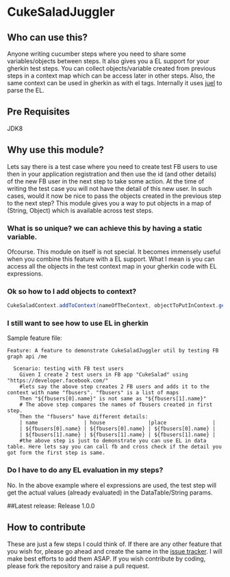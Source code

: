 # CukeSaladJuggler

## Who can use this?
Anyone writing cucumber steps where you need to share some variables/objects between steps. It also gives you a EL support for your gherkin test steps. You can collect objects/variable created from previous steps in a context map which can be access later in other steps. Also, the same context can be used in gherkin as with el tags.
Internally it uses [juel](http://juel.sourceforge.net/guide/start.html) to parse the EL.
## Pre Requisites
JDK8

## Why use this module?
Lets say there is a test case where you need to create test FB users to use then in your application registration and then use the id (and other details) of the new FB user in the next step to take some action.
At the time of writing the test case you will not have the detail of this new user. In such cases, would it now be nice to pass the objects created in the previous step to the next step? This module gives you a way to put objects in a map of (String, Object) which is available across test steps.

### What is so unique? we can achieve this by having a static variable.
Ofcourse. This module on itself is not special. It becomes immensely useful when you combine this feature with a EL support. What I mean is you can access all the objects in the test context map in your gherkin code with EL expressions.

### Ok so how to I add objects to context?
```java
CukeSaladContext.addToContext(nameOfTheContext, objectToPutInContext.getClass(), objectToPutInContext);
```

### I still want to see how to use EL in gherkin

Sample feature file:
```gherkin
Feature: A feature to demonstrate CukeSaladJuggler util by testing FB graph api /me

  Scenario: testing with FB test users
    Given I create 2 test users in FB app "CukeSalad" using "https://developer.facebook.com/"
    #lets say the above step creates 2 FB users and adds it to the context with name "fbusers". "fbusers" is a list of maps
    Then "${fbusers[0].name}" is not same as "${fbusers[1].name}"
    # The above step compares the names of fbusers created in first step.
    Then the "fbusers" have different details:
    | name               | house              |place               |
    | ${fbusers[0].name} | ${fbusers[0].name} | ${fbusers[0].name} |
    | ${fbusers[1].name} | ${fbusers[1].name} | ${fbusers[1].name} | 
    #the above step is just to demonstrate you can use EL in data table. Here lets say you can call fb and cross check if the detail you got form the first step is same.

```

### Do I have to do any EL evaluation in my steps?
No. In the above example where el expressions are used, the test step will get the actual values (already evaluated) in the DataTable/String params.

##Latest release:
Release 1.0.0

## How to contribute
These are just a few steps I could think of. If there are any other feature that you wish for, please go ahead and create the same in the [issue tracker](https://github.com/cukesalad/CukeSaladJuggler/issues). I will make best efforts to add them ASAP.
If you wish contribute by coding, please fork the repository and raise a pull request. 

